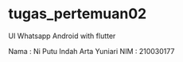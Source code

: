 # tugas_pertemuan02
UI Whatsapp Android with flutter

Nama : Ni Putu Indah Arta Yuniari
NIM  : 210030177
